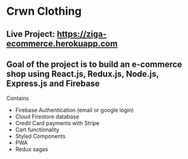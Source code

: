 # Crwn Clothing

Live Project: https://ziga-ecommerce.herokuapp.com
---
Goal of the project is to build an e-commerce shop using React.js, Redux.js, Node.js, Express.js and Firebase
---
Contains

- Firebase Authentication (email or google login)
- Cloud Firestore database
- Credit Card payments with Stripe
- Cart functionality
- Styled Components
- PWA
- Redux sagas


